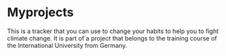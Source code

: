 # Myprojects
This is a tracker that you can use to change your habits to help you to fight climate change. It is part of a project that belongs to the training course of the International University from Germany.
